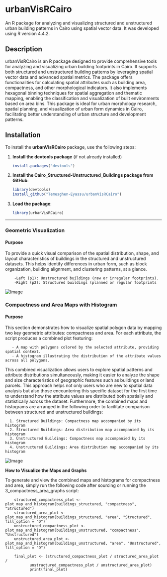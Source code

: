# urbanVisRCairo
 An R package for analyzing and visualizing structured and unstructured urban building patterns in Cairo using spatial vector data. It was developed using R version 4.4.2.
## Description 
urbanVisRCairo is an R package designed to provide comprehensive tools for analyzing and visualizing urban building footprints in Cairo. It supports both structured and unstructured building patterns by leveraging spatial vector data and advanced spatial metrics.
The package offers functionalities for calculating spatial attributes such as building area, compactness, and other morphological indicators. It also implements hexagonal binning techniques for spatial aggregation and thematic mapping, enabling the classification and visualization of built environments based on area bins.
This package is ideal for urban morphology research, spatial planning, and visualization of urban form dynamics in Cairo, facilitating better understanding of urban structure and development patterns.

## Installation

To install the **urbanVisRCairo** package, use the following steps:

1. **Install the devtools package** (if not already installed)
    ```r
    install.packages("devtools")
    ```
2. **Install the Cairo_Structured-Unstructured_Buildings package from GitHub**:

    ```r
    library(devtools)
    install_github("Temesghen-Eyassu/urbanVisRCairo")
    ```
3. **Load the package**:

    ```r
    library(urbanVisRCairo)
    ```

---

### **Geometric Visualization**

#### Purpose 
To provide a quick visual comparison of the spatial distribution, shape, and layout characteristics of buildings in the structured and unstructured datasets. This helps identify differences in urban form, such as block organization, building alignment, and clustering patterns, at a glance. 

        -Left (p1): Unstructured buildings (raw or irregular footprints).
        -Right (p2): Structured buildings (planned or regular footprints
![Image](https://github.com/user-attachments/assets/2cfac23d-4f31-4620-a107-9586c89fd2c5)

### **Compactness and Area Maps with Histogram**
#### Purpose 
This section demonstrates how to visualize spatial polygon data by mapping two key geometric attributes: compactness and area. For each attribute, the script produces a combined plot featuring: 

       - A map with polygons colored by the selected attribute, providing spatial context.
       - A histogram illustrating the distribution of the attribute values across all polygons.
This combined visualization allows users to explore spatial patterns and attribute distributions simultaneously, making it easier to analyze the shape and size characteristics of geographic features such as buildings or land parcels. This approach helps not only users who are new to spatial data analysis but also those encountering this specific dataset for the first time to understand how the attribute values are distributed both spatially and statistically across the dataset. Furthermore, the combined maps and histograms are arranged in the following order to facilitate comparison between structured and unstructured buildings:

      1. Structured Buildings: Compactness map accompanied by its histogram
      2. Structured Buildings: Area distribution map accompanied by its histogram
      3. Unstructured Buildings: Compactness map accompanied by its histogram
      4. Unstructured Buildings: Area distribution map accompanied by its histogram
    
![Image](https://github.com/user-attachments/assets/dc7be936-5770-40f8-beec-7de2c8f184fb)

**How to Visualize the Maps and Graphs**

To generate and view the combined maps and histograms for compactness and area, simply run the following code after sourcing or running the 3_compactness_area_graphs script:

        structured_compactness_plot <- plot_map_and_histogram(buildings_structured, "compactness", "Structured")
        structured_area_plot <- plot_map_and_histogram(buildings_structured, "area", "Structured", fill_option = "D")
        unstructured_compactness_plot <- plot_map_and_histogram(buildings_unstructured, "compactness", "Unstructured")
        unstructured_area_plot <- plot_map_and_histogram(buildings_unstructured, "area", "Unstructured", fill_option = "D")
        
        final_plot <- (structured_compactness_plot / structured_area_plot /
               unstructured_compactness_plot / unstructured_area_plot)
               print(final_plot)



